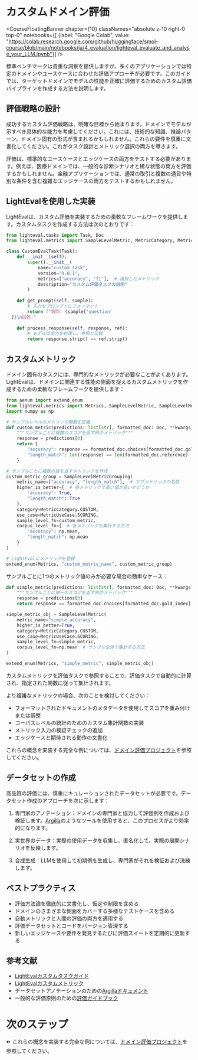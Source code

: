 # カスタムドメイン評価

<CourseFloatingBanner chapter={10}
  classNames="absolute z-10 right-0 top-0"
  notebooks={[
    {label: "Google Colab", value: "https://colab.research.google.com/github/huggingface/smol-course/blob/main/notebooks/ja/4_evaluation/lighteval_evaluate_and_analyse_your_LLM.ipynb"}] />
    
標準ベンチマークは貴重な洞察を提供しますが、多くのアプリケーションでは特定のドメインやユースケースに合わせた評価アプローチが必要です。このガイドでは、ターゲットドメインでモデルの性能を正確に評価するためのカスタム評価パイプラインを作成する方法を説明します。

## 評価戦略の設計

成功するカスタム評価戦略は、明確な目標から始まります。ドメインでモデルが示すべき具体的な能力を考慮してください。これには、技術的な知識、推論パターン、ドメイン固有の形式が含まれるかもしれません。これらの要件を慎重に文書化してください。これがタスク設計とメトリック選択の両方を導きます。

評価は、標準的なユースケースとエッジケースの両方をテストする必要があります。例えば、医療ドメインでは、一般的な診断シナリオと稀な状態の両方を評価するかもしれません。金融アプリケーションでは、通常の取引と複数の通貨や特別な条件を含む複雑なエッジケースの両方をテストするかもしれません。

## LightEvalを使用した実装

LightEvalは、カスタム評価を実装するための柔軟なフレームワークを提供します。カスタムタスクを作成する方法は次のとおりです：

```python
from lighteval.tasks import Task, Doc
from lighteval.metrics import SampleLevelMetric, MetricCategory, MetricUseCase

class CustomEvalTask(Task):
    def __init__(self):
        super().__init__(
            name="custom_task",
            version="0.0.1",
            metrics=["accuracy", "f1"],  # 選択したメトリック
            description="カスタム評価タスクの説明"
        )
    
    def get_prompt(self, sample):
        # 入力をプロンプトにフォーマット
        return f"質問: {sample['question'
  ]}\n回答:"
    
    def process_response(self, response, ref):
        # モデルの出力を処理し、参照と比較
        return response.strip() == ref.strip()
```

## カスタムメトリック

ドメイン固有のタスクには、専門的なメトリックが必要なことがよくあります。LightEvalは、ドメインに関連する性能の側面を捉えるカスタムメトリックを作成するための柔軟なフレームワークを提供します：

```python
from aenum import extend_enum
from lighteval.metrics import Metrics, SampleLevelMetric, SampleLevelMetricGrouping
import numpy as np

# サンプルレベルのメトリック関数を定義
def custom_metric(predictions: list[str], formatted_doc: Doc, **kwargs) -> dict:
    """サンプルごとに複数のスコアを返す例のメトリック"""
    response = predictions[0]
    return {
        "accuracy": response == formatted_doc.choices[formatted_doc.gold_index],
        "length_match": len(response) == len(formatted_doc.reference)
    }

# サンプルごとに複数の値を返すメトリックを作成
custom_metric_group = SampleLevelMetricGrouping(
    metric_name=["accuracy", "length_match"],  # サブメトリックの名前
    higher_is_better={  # 各メトリックで高い値が良いかどうか
        "accuracy": True,
        "length_match": True
    },
    category=MetricCategory.CUSTOM,
    use_case=MetricUseCase.SCORING,
    sample_level_fn=custom_metric,
    corpus_level_fn={  # 各メトリックを集計する方法
        "accuracy": np.mean,
        "length_match": np.mean
    }
)

# LightEvalにメトリックを登録
extend_enum(Metrics, "custom_metric_name", custom_metric_group)
```

サンプルごとに1つのメトリック値のみが必要な場合の簡単なケース：

```python
def simple_metric(predictions: list[str], formatted_doc: Doc, **kwargs) -> bool:
    """サンプルごとに単一のスコアを返す例のメトリック"""
    response = predictions[0]
    return response == formatted_doc.choices[formatted_doc.gold_index]

simple_metric_obj = SampleLevelMetric(
    metric_name="simple_accuracy",
    higher_is_better=True,
    category=MetricCategory.CUSTOM,
    use_case=MetricUseCase.SCORING,
    sample_level_fn=simple_metric,
    corpus_level_fn=np.mean  # サンプル全体で集計する方法
)

extend_enum(Metrics, "simple_metric", simple_metric_obj)
```

カスタムメトリックを評価タスクで参照することで、評価タスクで自動的に計算され、指定された関数に従って集計されます。

より複雑なメトリックの場合、次のことを検討してください：
- フォーマットされたドキュメントのメタデータを使用してスコアを重み付けまたは調整
- コーパスレベルの統計のためのカスタム集計関数の実装
- メトリック入力の検証チェックの追加
- エッジケースと期待される動作の文書化

これらの概念を実装する完全な例については、[ドメイン評価プロジェクト](./project/README.md)を参照してください。

## データセットの作成

高品質の評価には、慎重にキュレーションされたデータセットが必要です。データセット作成のアプローチを次に示します：

1. 専門家のアノテーション：ドメインの専門家と協力して評価例を作成および検証します。[Argilla](https://github.com/argilla-io/argilla)のようなツールを使用すると、このプロセスがより効率的になります。

2. 実世界のデータ：実際の使用データを収集し、匿名化して、実際の展開シナリオを反映します。

3. 合成生成：LLMを使用して初期例を生成し、専門家がそれを検証および洗練します。

## ベストプラクティス

- 評価方法論を徹底的に文書化し、仮定や制限を含める
- ドメインのさまざまな側面をカバーする多様なテストケースを含める
- 自動メトリックと人間の評価の両方を適用する
- 評価データセットとコードをバージョン管理する
- 新しいエッジケースや要件を発見するたびに評価スイートを定期的に更新する

## 参考文献

- [LightEvalカスタムタスクガイド](https://github.com/huggingface/lighteval/wiki/Adding-a-Custom-Task)
- [LightEvalカスタムメトリック](https://github.com/huggingface/lighteval/wiki/Adding-a-New-Metric)
- データセットアノテーションのための[Argillaドキュメント](https://docs.argilla.io)
- 一般的な評価原則のための[評価ガイドブック](https://github.com/huggingface/evaluation-guidebook)

# 次のステップ

⏩ これらの概念を実装する完全な例については、[ドメイン評価プロジェクト](./project/README.md)を参照してください。
